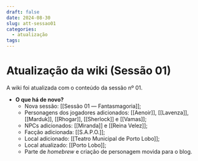 ```yaml
---
draft: false
date: 2024-08-30
slug: att-sessao01
categories:
  - atualização
tags:
---
```



# Atualização da wiki (Sessão 01)

A wiki foi atualizada com o conteúdo da sessão nº 01.

<!-- more -->

- **O que há de novo?**
	- Nova sessão: [[Sessão 01 ― Fantasmagoria]];
	- Personagens dos jogadores adicionados: [[Aenoir]], [[Lavenza]], [[Marduk]], [[Rhogar]], [[Sherlock]] e [[Vamas]];
	- NPCs adicionados: [[Miranda]] e [[Reina Velez]];
	- Facção adicionada: [[S.A.P.O.]];
	- Local adicionado: [[Teatro Municipal de Porto Lobo]];
	- Local atualizado: [[Porto Lobo]];
	- Parte de *homebrew* e criação de personagem movida para o blog.